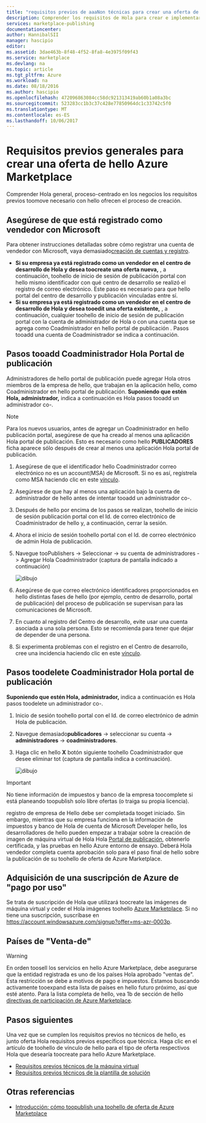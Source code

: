 ```yaml
---
title: "requisitos previos de aaaNon técnicas para crear una oferta de hello Azure Marketplace | Documentos de Microsoft"
description: Comprender los requisitos de Hola para crear e implementar un toohello oferta Azure Marketplace para que otros lo toopurchase.
services: marketplace-publishing
documentationcenter: 
author: HannibalSII
manager: hascipio
editor: 
ms.assetid: 3dae463b-8f48-4f52-8fa8-4e3975f09f43
ms.service: marketplace
ms.devlang: na
ms.topic: article
ms.tgt_pltfrm: Azure
ms.workload: na
ms.date: 08/18/2016
ms.author: hascipio
ms.openlocfilehash: 472096863084cc58dc921313419ab60b1a08a3bc
ms.sourcegitcommit: 523283cc1b3c37c428e77850964dc1c33742c5f0
ms.translationtype: MT
ms.contentlocale: es-ES
ms.lasthandoff: 10/06/2017
---
```

# <a name="general-prerequisites-for-creating-an-offer-for-hello-azure-marketplace"></a>Requisitos previos generales para crear una oferta de hello Azure Marketplace
Comprender Hola general, proceso-centrado en los negocios los requisitos previos toomove necesario con hello ofrecen el proceso de creación.

## <a name="ensure-that-you-are-registered-as-a-seller-with-microsoft"></a>Asegúrese de que está registrado como vendedor con Microsoft
Para obtener instrucciones detalladas sobre cómo registrar una cuenta de vendedor con Microsoft, vaya demasiado[creación de cuentas y registro](marketplace-publishing-accounts-creation-registration.md).

* **Si su empresa ya está registrado como un vendedor en el centro de desarrollo de Hola y desea toocreate una oferta nueva,** , a continuación, toohello de inicio de sesión de publicación portal con hello mismo identificador con qué centro de desarrollo se realizó el registro de correo electrónico. Este paso es necesario para que hello portal del centro de desarrollo y publicación vinculadas entre sí.
* **Si su empresa ya está registrado como un vendedor en el centro de desarrollo de Hola y desea tooedit una oferta existente,** , a continuación, cualquier toohello de inicio de sesión de publicación portal con la cuenta de administrador de Hola o con una cuenta que se agrega como Coadministrador en hello portal de publicación . Pasos tooadd una cuenta de Coadministrador se indica a continuación.

## <a name="steps-tooadd-a-co-admin-in-hello-publishing-portal"></a>Pasos tooadd Coadministrador Hola Portal de publicación
Administradores de hello portal de publicación puede agregar Hola otros miembros de la empresa de hello, que trabajan en la aplicación hello, como Coadministrador en hello portal de publicación. **Suponiendo que estén Hola, administrador,** indica a continuación es Hola pasos tooadd un administrador co-.

> [!NOTE]
> Para los nuevos usuarios, antes de agregar un Coadministrador en hello publicación portal, asegúrese de que ha creado al menos una aplicación Hola portal de publicación. Esto es necesario como hello **PUBLICADORES** ficha aparece sólo después de crear al menos una aplicación Hola portal de publicación.
> 
> 

1. Asegúrese de que el identificador hello Coadministrador correo electrónico no es un account(MSA) de Microsoft. Si no es así, regístrela como MSA haciendo clic en este [vínculo](https://signup.live.com/signup?uaid=0089f09ccae94043a0f07c2aaf928831&lic=1).
2. Asegúrese de que hay al menos una aplicación bajo la cuenta de administrador de hello antes de intentar tooadd un administrador co-.
3. Después de hello por encima de los pasos se realizan, toohello de inicio de sesión publicación portal con el Id. de correo electrónico de Coadministrador de hello y, a continuación, cerrar la sesión.
4. Ahora el inicio de sesión toohello portal con el Id. de correo electrónico de admin Hola de publicación.
5. Navegue tooPublishers -> Seleccionar -> su cuenta de administradores -> Agregar Hola Coadministrador (captura de pantalla indicado a continuación)
   
    ![dibujo](media/marketplace-publishing-pre-requisites/imgAddAdmin_05.png)
6. Asegúrese de que correo electrónico identificadores proporcionados en hello distintas fases de hello (por ejemplo, centro de desarrollo, portal de publicación) del proceso de publicación se supervisan para las comunicaciones de Microsoft.
7. En cuanto al registro del Centro de desarrollo, evite usar una cuenta asociada a una sola persona. Esto se recomienda para tener que dejar de depender de una persona.
8. Si experimenta problemas con el registro en el Centro de desarrollo, cree una incidencia haciendo clic en este [vínculo](https://developer.microsoft.com/en-us/windows/support).

## <a name="steps-toodelete-a-co-admin-in-hello-publishing-portal"></a>Pasos toodelete Coadministrador Hola portal de publicación
**Suponiendo que estén Hola, administrador,** indica a continuación es Hola pasos toodelete un administrador co-.

1. Inicio de sesión toohello portal con el Id. de correo electrónico de admin Hola de publicación.
2. Navegue demasiado**publicadores** -> seleccionar su cuenta -> **administradores** -> **coadministradores**.
3. Haga clic en hello **X** botón siguiente toohello Coadministrador que desee eliminar tot (captura de pantalla indica a continuación).
   
    ![dibujo](media/marketplace-publishing-pre-requisites/imgDeleteAdmin_03.png)

> [!IMPORTANT]
> No tiene información de impuestos y banco de la empresa toocomplete si está planeando toopublish solo libre ofertas (o traiga su propia licencia).
> 
> registro de empresa de Hello debe ser completada tooget iniciado. Sin embargo, mientras que su empresa funciona en la información de impuestos y banco de Hola de cuenta de Microsoft Developer hello, los desarrolladores de hello pueden empezar a trabajar sobre la creación de imagen de máquina virtual de Hola Hola [Portal de publicación](https://publish.windowsazure.com), obtenerlo certificada, y las pruebas en hello Azure entorno de ensayo. Deberá Hola vendedor completa cuenta aprobación solo para el paso final de hello sobre la publicación de su toohello de oferta de Azure Marketplace.
> 
> 

## <a name="acquire-an-azure-pay-as-you-go-subscription"></a>Adquisición de una suscripción de Azure de "pago por uso"
Se trata de suscripción de Hola que utilizará toocreate las imágenes de máquina virtual y ceder el Hola imágenes toohello [Azure Marketplace](https://azure.microsoft.com/marketplace/). Si no tiene una suscripción, suscríbase en https://account.windowsazure.com/signup?offer=ms-azr-0003p.

## <a name="sell-from-countries"></a>Países de "Venta-de"
> [!WARNING]
> En orden toosell los servicios en hello Azure Marketplace, debe asegurarse que la entidad registrada es uno de los países Hola aprobado "ventas de". Esta restricción se debe a motivos de pago e impuestos. Estamos buscando activamente tooexpand esta lista de países en hello futuro próximo, así que esté atento. Para la lista completa de hello, vea 1b de sección de hello [directivas de participación de Azure Marketplace](http://go.microsoft.com/fwlink/?LinkID=526833).
> 
> 

## <a name="next-steps"></a>Pasos siguientes
Una vez que se cumplen los requisitos previos no técnicos de hello, es junto oferta Hola requisitos previos específicos que técnica. Haga clic en el artículo de toohello de vínculo de hello para el tipo de oferta respectivos Hola que desearía toocreate para hello Azure Marketplace.

* [Requisitos previos técnicos de la máquina virtual](marketplace-publishing-vm-image-creation-prerequisites.md)
* [Requisitos previos técnicos de la plantilla de solución](marketplace-publishing-solution-template-creation-prerequisites.md)

## <a name="see-also"></a>Otras referencias
* [Introducción: cómo toopublish una toohello de oferta de Azure Marketplace](marketplace-publishing-getting-started.md)

